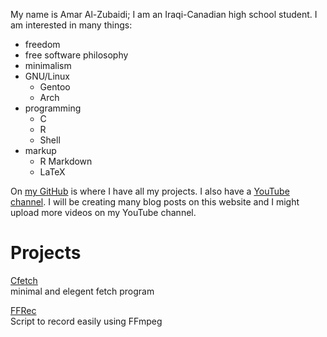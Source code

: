 My name is Amar Al-Zubaidi; I am an Iraqi-Canadian high school student.
I am interested in many things:

-   freedom
-   free software philosophy
-   minimalism
-   GNU/Linux
    -   Gentoo
    -   Arch
-   programming
    -   C
    -   R
    -   Shell
-   markup
    -   R Markdown
    -   LaTeX

On [my GitHub](https://github.com/amarakon) is where I have all my
projects. I also have a [YouTube
channel](https://www.youtube.com/channel/UCbZc671K2NxNbr1Kfqz6Fmg). I
will be creating many blog posts on this website and I might upload more
videos on my YouTube channel.

# Projects

[Cfetch](https://github.com/amarakon/cfetch)  
minimal and elegent fetch program

[FFRec](https://github.com/amarakon/ffrec)  
Script to record easily using FFmpeg
